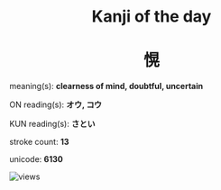 <h1 align="center">Kanji of the day</h1>
<h1 align="center">愰</h1>
<p align="left">meaning(s): <b>clearness of mind, doubtful, uncertain</b></p>
<p align="left">ON reading(s): <b>オウ, コウ</b></p>
<p align="left">KUN reading(s): <b>さとい</b></p>
<p align="left">stroke count: <b>13</b></p>
<p align="left">unicode: <b>6130</b></p>
<p align="left"><img src="https://komarev.com/ghpvc/?username=tristanwagner-kanjioftheday&label=Views&color=0e75b6&style=flat" alt="views"/></p>
